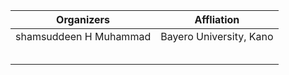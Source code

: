 


| Organizers | Affliation |
|---|---|
| shamsuddeen H Muhammad | Bayero University, Kano |
|  |  |
|  |  |
|  |  |
|  |  |
|  |  |